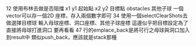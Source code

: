 12  使用布林去做是否阻擋
    x1 y1 起始點 x2 y2 目標點
    obstacles 其他子球
    一個vector<double>可以存一個2D 座標，存入兩個數字即可
34  使用一個selectClearShots去做選擇目標球
    輸入母球座標、洞口座標、其他子球座標
    這邊似乎把目標設定為了直接將母球打進洞口
    要再看看
47  行的emplace_back是將可行之母球與洞口加入到result中
    類似push_back，應該就是stack那種
